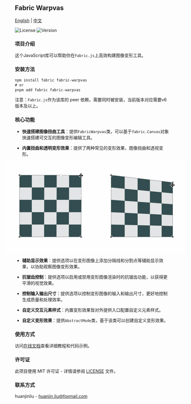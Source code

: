 ## Fabric Warpvas

[English](README.md) | [中文](README.cn.md)

![License](https://img.shields.io/badge/license-MIT-blue.svg)
![Version](https://img.shields.io/badge/version-1.0.3-green.svg)

### 项目介绍

这个JavaScript库可以帮助你在`Fabric.js`上高效构建图像变形工具。

### 安装方法

```shell
npm install fabric fabric-warpvas
# or
pnpm add fabric fabric-warpvas
```

注意：`Fabric.js`作为该库的 peer 依赖，需要同时被安装，当前版本对应需要v6版本及以上。

### 核心功能

- **快速搭建图像扭曲工具**：提供`FabricWarpvas`类，可以基于`fabric.Canvas`对象快速搭建可交互的图像变形编辑工具。

- **内置扭曲和透明变形效果**：提供了两种常见的变形效果，图像扭曲和透视变形。

  <div style="display: flex; justify-content: center;">
    <img src="https://raw.githubusercontent.com/huanjinliu/fabric-warpvas/master/docs/resources/gifs/warp.gif" alt="warp" />
    <img src="https://raw.githubusercontent.com/huanjinliu/fabric-warpvas/master/docs/resources/gifs/perspective.gif" alt="perspective" />
  </div>

- **辅助显示效果**：提供选项以在变形图像上添加分隔线和分割点等辅助显示效果，以协助观察图像变形效果。

- **抗锯齿控制**：提供选项以启用或禁用变形图像渲染时的抗锯齿功能，以获得更平滑的视觉效果。

- **控制输入输出尺寸**：提供选项以控制变形图像的输入和输出尺寸，更好地控制生成质量和处理效率。

- **自定义交互元素样式**：内置变形效果皆对外提供入口配置自定义元素样式。

- **自定义变形效果**：提供`AbstractMode`类，基于该类可以创建自定义变形效果。

### 使用方式

访问[在线文档](https://huanjinliu.github.io/fabric-warpvas/)查看详细教程和代码示例。

### 许可证

此项目使用 MIT 许可证 - 详情请参阅 [LICENSE](LICENSE) 文件。

### 联系方式

huanjinliu - [huanjin.liu@foxmail.com](mailto:huanjin.liu@foxmail.com)
